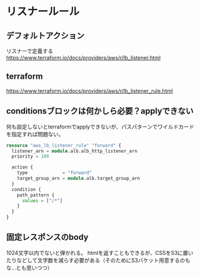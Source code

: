 # リスナールール

## デフォルトアクション

リスナーで定義する
<https://www.terraform.io/docs/providers/aws/r/lb_listener.html>

## terraform

<https://www.terraform.io/docs/providers/aws/r/lb_listener_rule.html>

## conditionsブロックは何かしら必要？applyできない

何も設定しないとterraformでapplyできないが、パスパターンでワイルドカードを指定すれば問題ない。

```terraform
resource "aws_lb_listener_rule" "forward" {
  listener_arn = module.alb.alb_http_listener_arn
  priority = 100

  action {
    type             = "forward"
    target_group_arn = module.alb.target_group_arn
  }
  condition {
    path_pattern {
      values = ["/*"]
    }
  }
}
```

## 固定レスポンスのbody

1024文字以内でないと弾かれる。
htmlを返すこともできるが、CSSをS3に置いたりなどして文字数を減らす必要がある（そのためにS3バケット用意するのもな…とも思いつつ）
